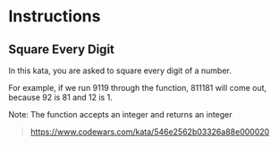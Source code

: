# Instructions

## Square Every Digit

In this kata, you are asked to square every digit of a number.

For example, if we run 9119 through the function, 811181 will come out, because 92 is 81 and 12 is 1.

Note: The function accepts an integer and returns an integer

> https://www.codewars.com/kata/546e2562b03326a88e000020
